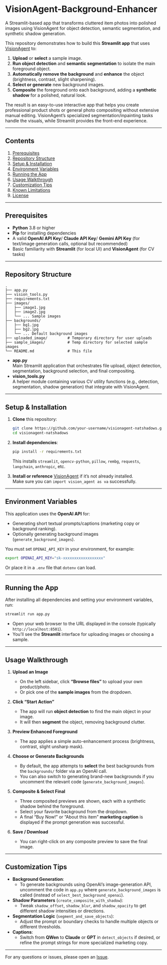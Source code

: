 # VisionAgent-Background-Enhancer
A Streamlit-based app that transforms cluttered item photos into polished images using VisionAgent for object detection, semantic segmentation, and synthetic shadow generation.

This repository demonstrates how to build this **Streamlit app** that uses [VisionAgent]([https://github.com/your-org/vision-agent](https://github.com/landing-ai/vision-agent)) to:

1. **Upload** or **select** a sample image.
2. **Run object detection** and **semantic segmentation** to isolate the main foreground object.
3. **Automatically remove the background** and **enhance** the object (brightness, contrast, slight sharpening).
4. **Select or generate** new background images.
5. **Composite** the foreground onto each background, adding a **synthetic shadow** for a polished, natural look.

The result is an easy-to-use interactive app that helps you create professional product shots or general photo compositing without extensive manual editing. VisionAgent’s specialized segmentation/inpainting tasks handle the visuals, while Streamlit provides the front-end experience.

---

## Contents

1. [Prerequisites](#prerequisites)
2. [Repository Structure](#repository-structure)
3. [Setup & Installation](#setup--installation)
4. [Environment Variables](#environment-variables)
5. [Running the App](#running-the-app)
6. [Usage Walkthrough](#usage-walkthrough)
7. [Customization Tips](#customization-tips)
8. [Known Limitations](#known-limitations)
9. [License](#license)

---

## Prerequisites

- **Python** 3.8 or higher
- **Pip** for installing dependencies
- A valid **OpenAI API Key**/ **Claude API Key**/ **Gemini API Key** (for text/image generation calls, optional but recommended)
- Basic familiarity with **Streamlit** (for local UI) and **VisionAgent** (for CV tasks)

---

## Repository Structure

```plaintext
.
├── app.py
├── vision_tools.py
├── requirements.txt
├── images/
│   ├── image1.jpg
│   ├── image2.jpg
│   └── ... Sample images
├── backgrounds/
│   ├── bg1.jpg
│   ├── bg2.jpg
│   └── ... Default background images
├── uploaded_image/         # Temporary directory for user uploads
├── sample_images/          # Temp directory for selected sample images
└── README.md               # This file
```

- **app.py**  
  Main Streamlit application that orchestrates file upload, object detection, segmentation, background selection, and final compositing.
- **vision_tools.py**  
  A helper module containing various CV utility functions (e.g., detection, segmentation, shadow generation) that integrate with VisionAgent.

---

## Setup & Installation

1. **Clone** this repository:
   ```bash
   git clone https://github.com/your-username/visionagent-natshadows.git
   cd visionagent-natshadows
   ```

2. **Install dependencies**:
   ```bash
   pip install -r requirements.txt
   ```
   This installs `streamlit`, `opencv-python`, `pillow`, `rembg`, `requests`, `langchain`, `anthropic`, etc.

3. **Install or reference** [VisionAgent](https://github.com/your-org/vision-agent) if it’s not already installed.  
   Make sure you can `import vision_agent as va` successfully.

---

## Environment Variables

This application uses the **OpenAI API** for:
- Generating short textual prompts/captions (marketing copy or background ranking).
- Optionally generating background images (`generate_background_images`).

You must set `OPENAI_API_KEY` in your environment, for example:
```bash
export OPENAI_API_KEY="sk-xxxxxxxxxxxxxxxxxx"
```

Or place it in a `.env` file that `dotenv` can load.

---

## Running the App

After installing all dependencies and setting your environment variables, run:

```bash
streamlit run app.py
```

- Open your web browser to the URL displayed in the console (typically `http://localhost:8501`).
- You’ll see the **Streamlit** interface for uploading images or choosing a sample.

---

## Usage Walkthrough

1. **Upload an Image**  
   - On the left sidebar, click **“Browse files”** to upload your own product/photo.  
   - Or pick one of the **sample images** from the dropdown.

2. **Click “Start Action”**  
   - The app will run **object detection** to find the main object in your image.  
   - It will then **segment** the object, removing background clutter.

3. **Preview Enhanced Foreground**  
   - The app applies a simple auto-enhancement process (brightness, contrast, slight unsharp mask).

4. **Choose or Generate Backgrounds**  
   - By default, the app attempts to **select** the best backgrounds from the `backgrounds/` folder via an OpenAI call.  
   - You can also switch to generating brand-new backgrounds if you uncomment the relevant code (`generate_background_images`).

5. **Composite & Select Final**  
   - Three composited previews are shown, each with a synthetic shadow behind the foreground.  
   - Select your favorite background from the dropdown.  
   - A final “Buy Now!” or “About this item” **marketing caption** is displayed if the prompt generation was successful.

6. **Save / Download**  
   - You can right-click on any composite preview to save the final image.

---

## Customization Tips

- **Background Generation**:  
  - To generate backgrounds using OpenAI’s image-generation API, uncomment the code in `app.py` where `generate_background_images` is called (instead of `select_best_background_openai`).
- **Shadow Parameters** (`create_composite_with_shadow`):  
  - Tweak `shadow_offset`, `shadow_blur`, and `shadow_opacity` to get different shadow intensities or directions.
- **Segmentation Logic** (`segment_and_save_objects`):  
  - Adjust the prompt or boundary checks to handle multiple objects or different thresholds.
- **Captions**:  
  - Switch from **QWen** to **Claude** or **GPT** in `detect_objects` if desired, or refine the prompt strings for more specialized marketing copy.

---

For any questions or issues, please open an [Issue]([https://github.com/your-username/visionagent-natshadows/issues](https://github.com/ankit1khare/VisionAgent-Background-Enhancer/issues)).
